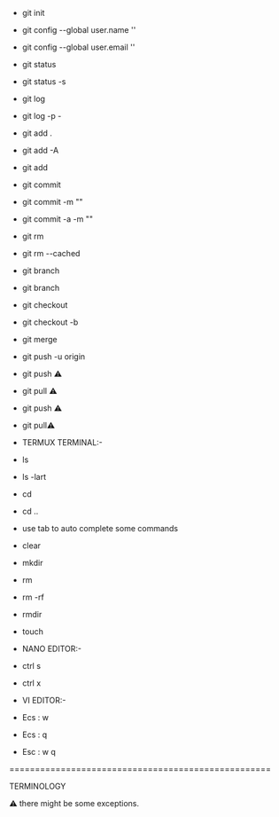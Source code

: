- git init

- git config --global user.name '<choose a user name>'
- git config --global user.email '<enter a email id>'

- git status
- git status -s

- git log
- git log -p -<any number>

- git add .
- git add -A
- git add <file name>

- git commit
- git commit -m "<your reason>"
- git commit -a -m "<your reason>"

- git rm <file name> 
- git rm --cached <file name>

- git branch
- git branch <name of new branch>

- git checkout <branch name>
- git checkout -b <branch name>

- git merge <branch name>

- git push -u origin <name of repository>
- git push <name of repository>⚠️
- git pull <name of repository>⚠️
- git push ⚠️
- git pull⚠️

- TERMUX TERMINAL:-
- ls
- ls -lart
- cd <folder name>
- cd ..
- use tab to auto complete some commands
- clear
- mkdir <name your new folder>
- rm <file name>
- rm -rf <file name>
- rmdir <folder name>
- touch <name of new file>




- NANO EDITOR:-
- ctrl s
- ctrl x


- VI EDITOR:-
- Ecs : w
- Ecs : q
- Esc : w q


===================================================

TERMINOLOGY

⚠️ there might be some exceptions. 
